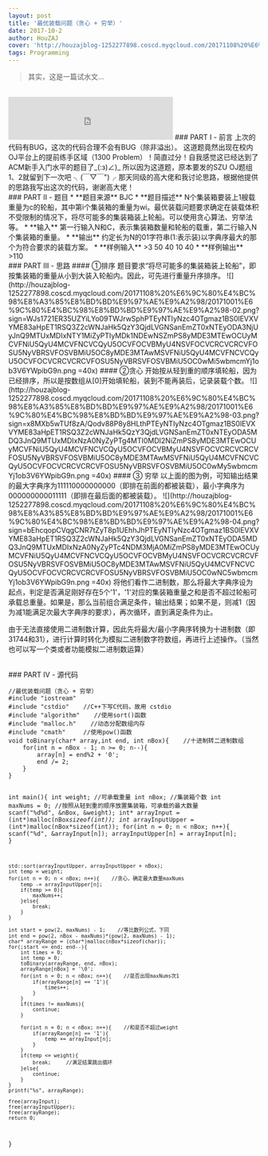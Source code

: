 ```yaml
---
layout: post
title: '最优装载问题（贪心 + 穷举）'
date: 2017-10-2
author: HouZAJ
cover: 'http://houzajblog-1252277898.coscd.myqcloud.com/20171108%20%E6%9C%80%E4%BC%98%E8%A3%85%E8%BD%BD%E9%97%AE%E9%A2%98/20171001%E6%9C%80%E4%BC%98%E8%BD%BD%E9%97%AE%E9%A2%98-01.png?sign=IjTZybv9EujP9xpMfBh2rI66r/dhPTEyNTIyNzc4OTgmaz1BS0lEVXVYME83aHpET1RSQ3Z2cWNJaHk5QzY3QjdLVGNSanEmZT0xNTEyODA3NjUyJnQ9MTUxMDIxNTY1MiZyPTk4MzExMTkzNSZmPS8yMDE3MTEwOCUyMCVFNiU5QyU4MCVFNCVCQyU5OCVFOCVBMyU4NSVFOCVCRCVCRCVFOSU5NyVBRSVFOSVBMiU5OC8yMDE3MTAwMSVFNiU5QyU4MCVFNCVCQyU5OCVFOCVCRCVCRCVFOSU5NyVBRSVFOSVBMiU5OC0wMS5wbmcmYj1ob3V6YWpibG9n.png'
tags: Programming
---
```


>其实，这是一篇试水文...

<br>

<iframe type="text/html" src="http://music.163.com/outchain/player?type=2&id=496549&auto=0&height=66" frameborder="no" border="0" marginwidth="0" marginheight="0" width="330" height="86"></iframe>
### PART I - 前言
上次的代码有BUG，这次的代码合理不会有BUG（除非溢出）。
这道题竟然出现在校内OJ平台上的提前练手区域（1300 Problem）！简直过分！自我感觉这已经达到了ACM新手入门水平的题目了_(:з)∠)_
所以因为这道题，原本要发的SZU OJ题组1、2就留到下一次吧 ╮(￣▽￣")╭
那天同级的高大佬和我讨论思路，根据他提供的思路我写出这次的代码，谢谢高大佬！

<br>
### PART II - 题目
* **题目来源**   
BJC
* **题目描述**  
N个集装箱要装上1艘载重量为c的轮船，其中第i个集装箱的重量为wi。最优装载问题要求确定在装载体积不受限制的情况下，将尽可能多的集装箱装上轮船。可以使用贪心算法、穷举法等。
* **输入**  
第一行输入N和C，表示集装箱数量和轮船的载重，第二行输入N个集装箱的重量。
* **输出**  
约定长为N的01字符串(1:表示装)以字典序最大的那个为符合要求的装载方案。
* **样例输入**
>3 50  
40 10 40
* **样例输出**
>110

<br>
### PART III - 思路
#### ①排序
题目要求“将尽可能多的集装箱装上轮船”，即按集装箱的重量从小到大装入轮船内。因此，可先进行重量升序排序。
![](http://houzajblog-1252277898.coscd.myqcloud.com/20171108%20%E6%9C%80%E4%BC%98%E8%A3%85%E8%BD%BD%E9%97%AE%E9%A2%98/20171001%E6%9C%80%E4%BC%98%E8%BD%BD%E9%97%AE%E9%A2%98-02.png?sign=WJs1721ER35UZYiLYo09TWJrwSphPTEyNTIyNzc4OTgmaz1BS0lEVXVYME83aHpET1RSQ3Z2cWNJaHk5QzY3QjdLVGNSanEmZT0xNTEyODA3NjUyJnQ9MTUxMDIxNTY1MiZyPTIyMDk1NDEwNSZmPS8yMDE3MTEwOCUyMCVFNiU5QyU4MCVFNCVCQyU5OCVFOCVBMyU4NSVFOCVCRCVCRCVFOSU5NyVBRSVFOSVBMiU5OC8yMDE3MTAwMSVFNiU5QyU4MCVFNCVCQyU5OCVFOCVCRCVCRCVFOSU5NyVBRSVFOSVBMiU5OC0wMi5wbmcmYj1ob3V6YWpibG9n.png =40x)
#### ②贪心
开始按从轻到重的顺序填轮船，因为已经排序，所以是按数组从[0]开始填轮船，装到不能再装后，记录装载个数。
![](http://houzajblog-1252277898.coscd.myqcloud.com/20171108%20%E6%9C%80%E4%BC%98%E8%A3%85%E8%BD%BD%E9%97%AE%E9%A2%98/20171001%E6%9C%80%E4%BC%98%E8%BD%BD%E9%97%AE%E9%A2%98-03.png?sign=x8MXb5wTUf8zA/Qodv88P8y8HLthPTEyNTIyNzc4OTgmaz1BS0lEVXVYME83aHpET1RSQ3Z2cWNJaHk5QzY3QjdLVGNSanEmZT0xNTEyODA5MDQ3JnQ9MTUxMDIxNzA0NyZyPTg4MTI0MDI2NiZmPS8yMDE3MTEwOCUyMCVFNiU5QyU4MCVFNCVCQyU5OCVFOCVBMyU4NSVFOCVCRCVCRCVFOSU5NyVBRSVFOSVBMiU5OC8yMDE3MTAwMSVFNiU5QyU4MCVFNCVCQyU5OCVFOCVCRCVCRCVFOSU5NyVBRSVFOSVBMiU5OC0wMy5wbmcmYj1ob3V6YWpibG9n.png =40x)
#### ③ 穷举
以上面的图为例，可知输出结果的最大字典序为111110000000000（即排在前面的都被装载），最小字典序为000000000011111（即排在最后面的都被装载）。
![](http://houzajblog-1252277898.coscd.myqcloud.com/20171108%20%E6%9C%80%E4%BC%98%E8%A3%85%E8%BD%BD%E9%97%AE%E9%A2%98/20171001%E6%9C%80%E4%BC%98%E8%BD%BD%E9%97%AE%E9%A2%98-04.png?sign=bEhcqopCVqgCNR7tZyT8p1UEhhJhPTEyNTIyNzc4OTgmaz1BS0lEVXVYME83aHpET1RSQ3Z2cWNJaHk5QzY3QjdLVGNSanEmZT0xNTEyODA5MDQ3JnQ9MTUxMDIxNzA0NyZyPTc4NDM3MjA0MiZmPS8yMDE3MTEwOCUyMCVFNiU5QyU4MCVFNCVCQyU5OCVFOCVBMyU4NSVFOCVCRCVCRCVFOSU5NyVBRSVFOSVBMiU5OC8yMDE3MTAwMSVFNiU5QyU4MCVFNCVCQyU5OCVFOCVCRCVCRCVFOSU5NyVBRSVFOSVBMiU5OC0wNC5wbmcmYj1ob3V6YWpibG9n.png =40x)
将他们看作二进制数，那么将最大字典序设为起点，判定是否满足刚好存在5个'1'，'1'对应的集装箱重量之和是否不超过轮船可承载总重量。如果是，那么当前组合满足条件，输出结果；如果不是，则减1（因为减1能满足次最大字典序的要求），再次循环，直到满足条件为止。

由于无法直接使用二进制数计算，因此先将最大/最小字典序转换为十进制数（即31744和31），进行计算时转化为模拟二进制数字符数组，再进行上述操作。（当然也可以写一个类或者功能模拟二进制数运算）

<br>
### PART IV - 源代码   
<pre class="line-numbers"><code class="language-cpp">//最优装载问题（贪心 + 穷举）
#include "iostream"
#include "cstdio"    //C++下写C代码，故用 cstdio
#include "algorithm"    //使用sort()函数
#include "malloc.h"    //动态分配数组内存
#include "cmath"     //使用pow()函数
void toBinary(char* array,int end, int nBox){    //十进制转二进制数组
    for(int n = nBox - 1; n >= 0; n--){
        array[n] = end%2 + '0';
        end /= 2;
    }
}

int main(){
    int weight;    //可承载重量
    int nBox;    //集装箱个数
    int maxNums = 0;    //按照从轻到重的顺序放置集装箱，可承载的最大数量
    scanf("%d%d", &nBox, &weight);
    int* arrayInput = (int*)malloc(nBox*sizeof(int));
    int* arrayInputUpper = (int*)malloc(nBox*sizeof(int));
    for(int n = 0; n < nBox; n++){
        scanf("%d", &arrayInput[n]);
        arrayInputUpper[n] = arrayInput[n];
    }


    std::sort(arrayInputUpper, arrayInputUpper + nBox);
    int temp = weight;
    for(int n = 0; n < nBox; n++){    //贪心，确定最大数量maxNums
        temp -= arrayInputUpper[n];
        if(temp >= 0){
            maxNums++;
        }else{
            break;
        }
    }

    int start = pow(2, maxNums) - 1;    //等比数列公式，下同
    int end = pow(2, nBox - maxNums)*(pow(2, maxNums) - 1);
    char* arrayRange = (char*)malloc(nBox*sizeof(char));
    for(;start <= end; end--){
        int times = 0;
        int temp = 0;
        toBinary(arrayRange, end, nBox);
        arrayRange[nBox] = '\0';
        for(int n = 0; n < nBox; n++){    //是否出现maxNums次1
            if(arrayRange[n] == '1'){
                times++;
            }
        }
        if(times != maxNums){
            continue;
        }

        for(int n = 0; n < nBox; n++){    //和是否不超过weight
            if(arrayRange[n] == '1'){
                temp += arrayInput[n];
            }
        }
        if(temp <= weight){
            break;     //满足结果跳出循环
        }else{
            continue;
        }
    }
    printf("%s", arrayRange);

    free(arrayInput);
    free(arrayInputUpper);
    free(arrayRange);
    return 0;
}
</code></pre>
